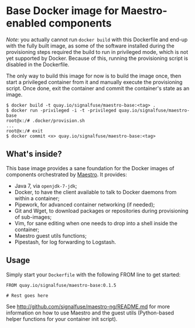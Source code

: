 Base Docker image for Maestro-enabled components
================================================

*Note:* you actually cannot run `docker build` with this Dockerfile and
end-up with the fully built image, as some of the software installed
during the provisioning steps required the build to run in privileged
mode, which is not yet supported by Docker. Because of this, running the
provisioning script is disabled in the Dockerfile.

The only way to build this image for now is to build the image once,
then start a privileged container from it and manually execute the
provisioning script. Once done, exit the container and commit the
container's state as an image.

```
$ docker build -t quay.io/signalfuse/maestro-base:<tag> .
$ docker run -privileged -i -t -privileged quay.io/signalfuse/maestro-base
root@x:/# .docker/provision.sh
...
root@x:/# exit
$ docker commit <x> quay.io/signalfuse/maestro-base:<tag>
```

What's inside?
--------------

This base image provides a sane foundation for the Docker images of
components orchestrated by
[Maestro](https://github.com/signalfuse/maestro-ng). It provides:

- Java 7, via `openjdk-7-jdk`;
- Docker, to have the client available to talk to Docker daemons from
  within a container;
- Pipework, for advanced container networking (if needed);
- Git and Wget, to download packages or repositories during provisioning
  of sub-images;
- Vim, for sane editing when one needs to drop into a shell inside the
  container;
- Maestro guest utils functions;
- Pipestash, for log forwarding to Logstash.

Usage
-----

Simply start your `Dockerfile` with the following FROM line to get
started:

```
FROM quay.io/signalfuse/maestro-base:0.1.5

# Rest goes here
```

See http://github.com/signalfuse/maestro-ng/README.md for more
information on how to use Maestro and the guest utils (Python-based
helper functions for your container init script).
